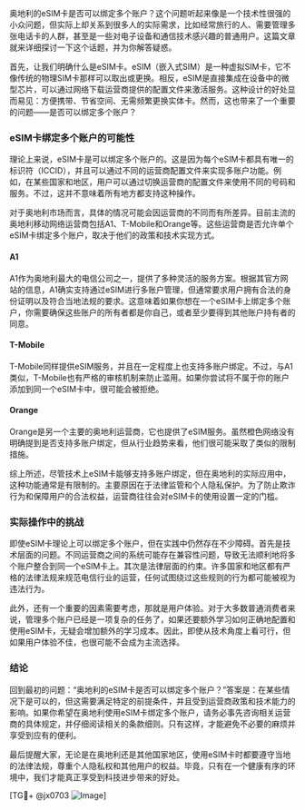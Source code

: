 奥地利的eSIM卡是否可以绑定多个账户？这个问题听起来像是一个技术性很强的小众问题，但实际上却关系到很多人的实际需求，比如经常旅行的人、需要管理多张电话卡的人群，甚至是一些对电子设备和通信技术感兴趣的普通用户。这篇文章就来详细探讨一下这个话题，并为你解答疑惑。

首先，让我们明确什么是eSIM卡。eSIM（嵌入式SIM）是一种虚拟SIM卡，它不像传统的物理SIM卡那样可以取出或更换。相反，eSIM是直接集成在设备中的微型芯片，可以通过网络下载运营商提供的配置文件来激活服务。这种设计的好处显而易见：方便携带、节省空间、无需频繁更换实体卡。然而，这也带来了一个重要的问题——是否可以绑定多个账户？

### eSIM卡绑定多个账户的可能性

理论上来说，eSIM卡是可以绑定多个账户的。这是因为每个eSIM卡都具有唯一的标识符（ICCID），并且可以通过不同的运营商配置文件来实现多账户功能。例如，在某些国家和地区，用户可以通过切换运营商的配置文件来使用不同的号码和服务。不过，这并不意味着所有地方都支持这种操作。

对于奥地利市场而言，具体的情况可能会因运营商的不同而有所差异。目前主流的奥地利移动网络运营商包括A1、T-Mobile和Orange等。这些运营商是否允许单个eSIM卡绑定多个账户，取决于他们的政策和技术实现方式。

#### A1
A1作为奥地利最大的电信公司之一，提供了多种灵活的服务方案。根据其官方网站的信息，A1确实支持通过eSIM进行多账户管理，但通常要求用户拥有合法的身份证明以及符合当地法规的要求。这意味着如果你想在一个eSIM卡上绑定多个账户，你需要确保这些账户的所有者都是你自己，或者至少要得到其他账户持有者的同意。

#### T-Mobile
T-Mobile同样提供eSIM服务，并且在一定程度上也支持多账户绑定。不过，与A1类似，T-Mobile也有严格的审核机制来防止滥用。如果你尝试将不属于你的账户添加到同一个eSIM卡中，很可能会被拒绝。

#### Orange
Orange是另一个主要的奥地利运营商，它也提供了eSIM服务。虽然橙色网络没有明确提到是否支持多账户绑定，但从行业趋势来看，他们很可能采取了类似的限制措施。

综上所述，尽管技术上eSIM卡能够支持多账户绑定，但在奥地利的实际应用中，这种功能通常是有限制的。主要原因在于法律监管和个人隐私保护。为了防止欺诈行为和保障用户的合法权益，运营商往往会对eSIM卡的使用设置一定的门槛。

### 实际操作中的挑战

即使eSIM卡理论上可以绑定多个账户，但在实践中仍然存在不少障碍。首先是技术层面的问题。不同运营商之间的系统可能存在兼容性问题，导致无法顺利地将多个账户整合到同一个eSIM卡上。其次是法律层面的约束。许多国家和地区都有严格的法律法规来规范电信行业的运营，任何试图绕过这些规则的行为都可能被视为违法行为。

此外，还有一个重要的因素需要考虑，那就是用户体验。对于大多数普通消费者来说，管理多个账户已经是一项复杂的任务了，如果还要额外学习如何正确地配置和使用eSIM卡，无疑会增加额外的学习成本。因此，即使从技术角度上看可行，但如果用户体验不佳，也很可能不会成为主流选择。

### 结论

回到最初的问题：“奥地利的eSIM卡是否可以绑定多个账户？”答案是：在某些情况下是可以的，但这需要满足特定的前提条件，并且受到运营商政策和技术能力的影响。如果你希望在奥地利使用eSIM卡绑定多个账户，请务必事先咨询相关运营商的具体规定，并仔细阅读相关的条款细则。只有这样，才能避免不必要的麻烦并享受到应有的便利。

最后提醒大家，无论是在奥地利还是其他国家地区，使用eSIM卡时都要遵守当地的法律法规，尊重个人隐私权和其他用户的权益。毕竟，只有在一个健康有序的环境中，我们才能真正享受到科技进步带来的好处。

[TG💪+ @jx0703 ![Image](https://github.com/user-attachments/assets/dbca1d08-cadb-493c-b0ec-ad6f7a83f270)]